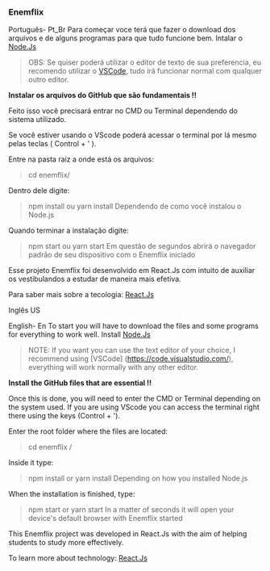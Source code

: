 ### Enemflix
Português- Pt_Br
Para começar voce terá que fazer o download dos arquivos e de alguns programas para que tudo funcione bem.
  Intalar o [Node.Js](https://nodejs.org/en/)
>OBS: Se quiser poderá utilizar o editor de texto de sua preferencia, eu recomendo utilizar o [VSCode](https://code.visualstudio.com/), tudo irá funcionar normal com qualquer outro editor.

**Instalar os arquivos do GitHub que são fundamentais !!**

Feito isso você precisará entrar no CMD ou Terminal dependendo do sistema utilizado.

Se você estiver usando o VScode poderá acessar o terminal por lá mesmo pelas teclas ( Control + ' ).

Entre na pasta raiz a onde está os arquivos:
>cd enemflix/

Dentro dele digite:
>npm install ou yarn install 
Dependendo de como você instalou o Node.js

Quando terminar a instalação digite:
>npm start ou yarn start
Em questão de segundos abrirá o navegador padrão de seu dispositivo com o Enemflix iniciado

Esse projeto Enemflix foi desenvolvido em React.Js com intuito de auxiliar os vestibulandos a estudar de maneira mais efetiva. 

Para saber mais sobre a tecologia:
  [React.Js](https://pt-br.reactjs.org/)
  
Inglês US
 
 English- En
To start you will have to download the files and some programs for everything to work well.
  Install [Node.Js](https://nodejs.org/en/)
> NOTE: If you want you can use the text editor of your choice, I recommend using [VSCode] (https://code.visualstudio.com/), everything will work normally with any other editor.

**Install the GitHub files that are essential !!**

Once this is done, you will need to enter the CMD or Terminal depending on the system used.
If you are using VScode you can access the terminal right there using the keys (Control + ').

Enter the root folder where the files are located:
> cd enemflix /

Inside it type:
> npm install or yarn install
Depending on how you installed Node.js

When the installation is finished, type:
> npm start or yarn start
In a matter of seconds it will open your device's default browser with Enemflix started

This Enemflix project was developed in React.Js with the aim of helping students to study more effectively.

To learn more about technology:
  [React.Js](https://pt-br.reactjs.org/)
